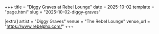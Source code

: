 +++
title = "Diggy Graves at Rebel Lounge"
date = 2025-10-02
template = "page.html"
slug = "2025-10-02-diggy-graves"

[extra]
artist = "Diggy Graves"
venue = "The Rebel Lounge"
venue_url = "https://www.rebelphx.com/"
+++

